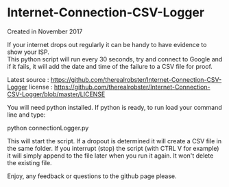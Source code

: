 # Internet-Connection-CSV-Logger
Created in November 2017

If your internet drops out regularly it can be handy to have evidence to show your ISP.  
This python script will run every 30 seconds, try and connect to Google and if it 
fails, it will add the date and time of the failure to a CSV file for proof.

Latest source : https://github.com/therealrobster/Internet-Connection-CSV-Logger
license : https://github.com/therealrobster/Internet-Connection-CSV-Logger/blob/master/LICENSE

You will need python installed.
If python is ready, to run load your command line and type:

python connectionLogger.py

This will start the script.  If a dropout is determined it will create a CSV file in the same folder.
If you interrupt (stop) the script (with CTRL V for example) it will simply append to the file later when you run it again.  It won't delete the existing file.

Enjoy, any feedback or questions to the github page please.

